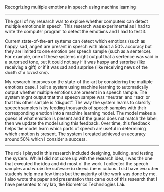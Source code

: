 Recognizing multiple emotions in speech using machine learning

---

The goal of my research was to explore whether computers can detect multiple emotions in speech. This research was experimental as I had to write the computer program to detect the emotions and I had to test it. 

Current state-of-the-art systems can detect which emotions (such as happy, sad, anger) are present in speech with about a 50% accuracy but they are limited to one emotion per speech sample (such as a sentence). For example, one of these systems might output that a sentence was said in a surprised tone, but it could not say if it was happy and surprise (like receiving a gift) or if it was sad and surprise (like receiving news of the death of a loved one).

My research improves on the state-of-the-art by considering the multiple emotions case. I built a system using machine learning to automatically output whether multiple emotions are present in a speech sample. The system might output that this speech sample was “neutral” and “sad” or that this other sample is “disgust”. The way the system learns to classify speech samples is by feeding thousands of speech samples with their corresponding emotion into a machine learning model. The model makes a guess of what emotion is present and if the guess does not match the label, then we update the model using this feedback. Over time, this feedback helps the model learn which parts of speech are useful in determining which emotion is present. The system I created achieved an accuracy around 50% which I consider a success.

---

The role I played in this research included designing, building, and testing the system. While I did not come up with the research idea, I was the one that executed the idea and did most of the work. I collected the speech samples and wrote the software to detect the emotions. I did have two other students help me a few times but the majority of the work was done by me. I also wrote the paper and presentation that came out of this research that I have presented to my lab, the Biometrics Technologies Lab. 
